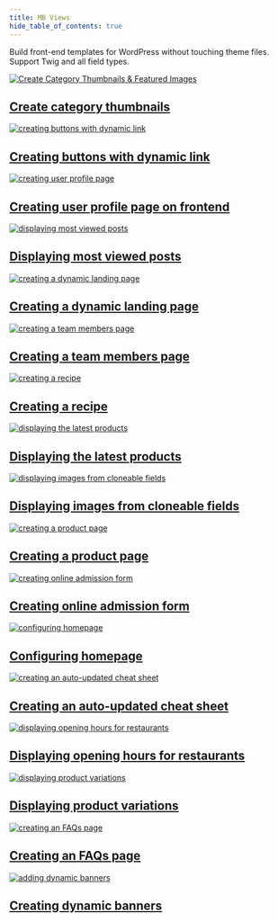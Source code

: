 ```yaml
---
title: MB Views
hide_table_of_contents: true
---
```


Build front-end templates for WordPress without touching theme files. Support Twig and all field types.

<div className="category_wrap">
<div className="tutorials_category tutorials_category--new">

[![Create Category Thumbnails & Featured Images](/tutorials/views-1.png) <h2 class="items_titles">Create category thumbnails</h2>](/tutorials/category-thumbnails/)

[![creating buttons with dynamic link](/tutorials/views-2.png) <h2 class="items_titles">Creating buttons with dynamic link</h2>](/tutorials/create-buttons-dynamic-links/)

[![creating user profile page](/tutorials/views-3.png) <h2 class="items_titles">Creating user profile page on frontend</h2>](/tutorials/create-user-profile-page/)

[![displaying most viewed posts](/tutorials/views-add-1.png) <h2 class="items_titles">Displaying most viewed posts</h2>](/tutorials/display-most-viewed-posts-mb-views)

[![creating a dynamic landing page](/tutorials/views-4.png) <h2 class="items_titles">Creating a dynamic landing page</h2>](/tutorials/create-dynamic-landing-page/)

[![creating a team members page](/tutorials/views-5.png) <h2 class="items_titles">Creating a team members page</h2>](/tutorials/create-team-members-page-mb-views/)

[![creating a recipe](/tutorials/views-6.png) <h2 class="items_titles">Creating a recipe</h2>](/tutorials/create-recipe-mb-views/)

[![displaying the latest products](/tutorials/views-7.png) <h2 class="items_titles">Displaying the latest products</h2>](/tutorials/display-latest-products-mb-views/)

[![displaying images from cloneable fields](/tutorials/views-8.png) <h2 class="items_titles">Displaying images from cloneable fields</h2>](/tutorials/display-images-cloneable-fields-mb-views/)

[![creating a product page](/tutorials/views-9.png) <h2 class="items_titles">Creating a product page</h2>](/tutorials/create-product-pages-mb-views/)

[![creating online admission form](/tutorials/views-10.png) <h2 class="items_titles">Creating online admission form</h2>](/tutorials/create-online-admission-form/)

[![configuring homepage](/tutorials/views-11.png) <h2 class="items_titles">Configuring homepage</h2>](/tutorials/configure-homepage/)

[![creating an auto-updated cheat sheet](/tutorials/views-12.png) <h2 class="items_titles">Creating an auto-updated cheat sheet</h2>](/tutorials/create-auto-updated-cheat-sheet/)

[![displaying opening hours for restaurants](/tutorials/views-14.png) <h2 class="items_titles">Displaying opening hours for restaurants</h2>](/tutorials/display-opening-hours-restaurant-mb-views/)

[![displaying product variations](/tutorials/views-15.png) <h2 class="items_titles">Displaying product variations</h2>](/tutorials/display-product-variations-mb-views/)

[![creating an FAQs page](/tutorials/views-16.png) <h2 class="items_titles">Creating an FAQs page</h2>](/tutorials/create-faqs-page-mb-views/)

[![adding dynamic banners](/tutorials/views-17.png) <h2 class="items_titles">Creating dynamic banners</h2>](/tutorials/create-dynamic-banners/)

</div>
</div>